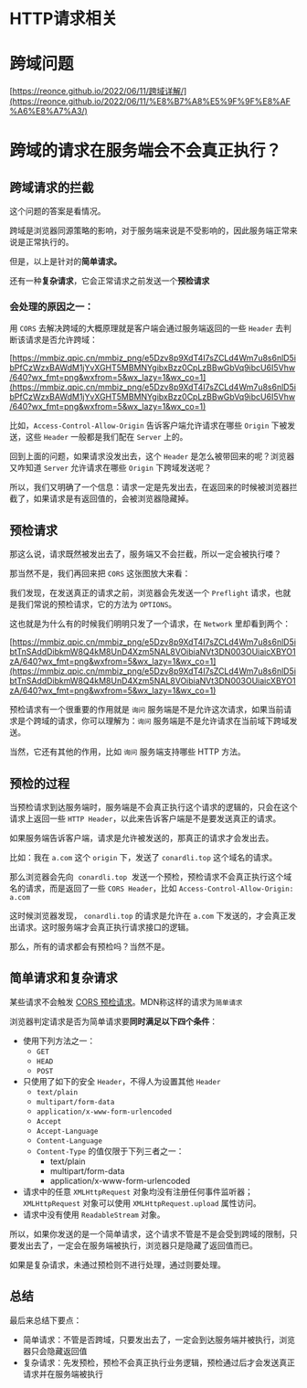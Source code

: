 # HTTP请求相关

# 跨域问题

[https://reonce.github.io/2022/06/11/跨域详解/](https://reonce.github.io/2022/06/11/%E8%B7%A8%E5%9F%9F%E8%AF%A6%E8%A7%A3/)

# **跨域的请求在服务端会不会真正执行？**

## **跨域请求的拦截**

这个问题的答案是看情况。

跨域是浏览器同源策略的影响，对于服务端来说是不受影响的，因此服务端正常来说是正常执行的。

但是，以上是针对的**简单请求。**

还有一种**复杂请求**，它会正常请求之前发送一个**预检请求**

### 会处理的原因之一：

用 `CORS` 去解决跨域的大概原理就是客户端会通过服务端返回的一些 `Header` 去判断该请求是否允许跨域：

[https://mmbiz.qpic.cn/mmbiz_png/e5Dzv8p9XdT4I7sZCLd4Wm7u8s6nlD5ibPfCzWzxBAWdM1jYvXGHT5MBMNYgibxBzz0CpLzBBwGbVq9ibcU6I5Vhw/640?wx_fmt=png&wxfrom=5&wx_lazy=1&wx_co=1](https://mmbiz.qpic.cn/mmbiz_png/e5Dzv8p9XdT4I7sZCLd4Wm7u8s6nlD5ibPfCzWzxBAWdM1jYvXGHT5MBMNYgibxBzz0CpLzBBwGbVq9ibcU6I5Vhw/640?wx_fmt=png&wxfrom=5&wx_lazy=1&wx_co=1)

比如，`Access-Control-Allow-Origin` 告诉客户端允许请求在哪些 `Origin` 下被发送，这些 `Header` 一般都是我们配在 `Server` 上的。

回到上面的问题，如果请求没发出去，这个 `Header` 是怎么被带回来的呢？浏览器又咋知道 `Server` 允许请求在哪些 `Origin` 下跨域发送呢？

所以，我们又明确了一个信息：请求一定是先发出去，在返回来的时候被浏览器拦截了，如果请求是有返回值的，会被浏览器隐藏掉。

## **预检请求**

那这么说，请求既然被发出去了，服务端又不会拦截，所以一定会被执行喽？

那当然不是，我们再回来把 `CORS` 这张图放大来看：

我们发现，在发送真正的请求之前，浏览器会先发送一个 `Preflight` 请求，也就是我们常说的预检请求，它的方法为 `OPTIONS`。

这也就是为什么有的时候我们明明只发了一个请求，在 `Network` 里却看到两个：

[https://mmbiz.qpic.cn/mmbiz_png/e5Dzv8p9XdT4I7sZCLd4Wm7u8s6nlD5ibtTnSAddDibkmW8Q4kM8UnD4Xzm5NAL8VOibiaNVt3DN003OUiaicXBYO1zA/640?wx_fmt=png&wxfrom=5&wx_lazy=1&wx_co=1](https://mmbiz.qpic.cn/mmbiz_png/e5Dzv8p9XdT4I7sZCLd4Wm7u8s6nlD5ibtTnSAddDibkmW8Q4kM8UnD4Xzm5NAL8VOibiaNVt3DN003OUiaicXBYO1zA/640?wx_fmt=png&wxfrom=5&wx_lazy=1&wx_co=1)

预检请求有一个很重要的作用就是 `询问` 服务端是不是允许这次请求，如果当前请求是个跨域的请求，你可以理解为：`询问` 服务端是不是允许请求在当前域下跨域发送。

当然，它还有其他的作用，比如 `询问` 服务端支持哪些 HTTP 方法。

## **预检的过程**

当预检请求到达服务端时，服务端是不会真正执行这个请求的逻辑的，只会在这个请求上返回一些 `HTTP Header`，以此来告诉客户端是不是要发送真正的请求。

如果服务端告诉客户端，请求是允许被发送的，那真正的请求才会发出去。

比如：我在 `a.com` 这个 `origin` 下，发送了 `conardli.top` 这个域名的请求。

那么浏览器会先向  `conardli.top`  发送一个预检，预检请求不会真正执行这个域名的请求，而是返回了一些 `CORS Header`，比如 `Access-Control-Allow-Origin: a.com`

这时候浏览器发现， `conardli.top` 的请求是允许在 `a.com` 下发送的，才会真正发出请求。这时服务端才会真正执行请求接口的逻辑。

那么，所有的请求都会有预检吗？当然不是。

## **简单请求和复杂请求**

某些请求不会触发 [CORS 预检请求](https://developer.mozilla.org/zh-CN/docs/Glossary/Preflight_request)。MDN称这样的请求为`简单请求`

浏览器判定请求是否为简单请求要**同时满足以下四个条件**：

- 使用下列方法之一：
    - `GET`
    - `HEAD`
    - `POST`
- 只使用了如下的安全 `Header`，不得人为设置其他 `Header`
    - `text/plain`
    - `multipart/form-data`
    - `application/x-www-form-urlencoded`
    - `Accept`
    - `Accept-Language`
    - `Content-Language`
    - `Content-Type` 的值仅限于下列三者之一：
        - text/plain
        - multipart/form-data
        - application/x-www-form-urlencoded
- 请求中的任意 `XMLHttpRequest` 对象均没有注册任何事件监听器；`XMLHttpRequest` 对象可以使用 `XMLHttpRequest.upload` 属性访问。
- 请求中没有使用 `ReadableStream` 对象。

所以，如果你发送的是一个简单请求，这个请求不管是不是会受到跨域的限制，只要发出去了，一定会在服务端被执行，浏览器只是隐藏了返回值而已。

如果是复杂请求，未通过预检则不进行处理，通过则要处理。

## **总结**

最后来总结下要点：

- 简单请求：不管是否跨域，只要发出去了，一定会到达服务端并被执行，浏览器只会隐藏返回值
- 复杂请求：先发预检，预检不会真正执行业务逻辑，预检通过后才会发送真正请求并在服务端被执行